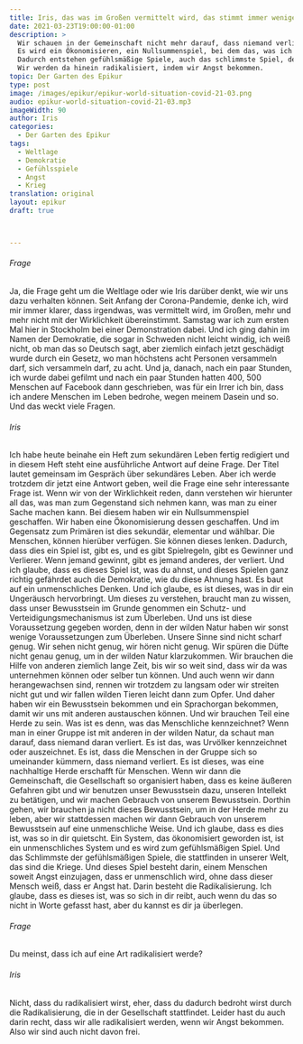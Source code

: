 ```yaml
---
title: Iris, das was im Großen vermittelt wird, das stimmt immer weniger mit der Wirklichkeit überein
date: 2021-03-23T19:00:00-01:00
description: >
  Wir schauen in der Gemeinschaft nicht mehr darauf, dass niemand verliert.
  Es wird ein Ökonomisieren, ein Nullsummenspiel, bei dem das, was ich bekomme, ein anderer nicht hat.
  Dadurch entstehen gefühlsmäßige Spiele, auch das schlimmste Spiel, der Krieg.
  Wir werden da hinein radikalisiert, indem wir Angst bekommen.
topic: Der Garten des Epikur
type: post
image: /images/epikur/epikur-world-situation-covid-21-03.png
audio: epikur-world-situation-covid-21-03.mp3
imageWidth: 90
author: Iris
categories:
  - Der Garten des Epikur
tags:
  - Weltlage
  - Demokratie
  - Gefühlsspiele
  - Angst
  - Krieg
translation: original
layout: epikur
draft: true



---
```


###### Frage
Ja, die Frage geht um die Weltlage oder wie Iris darüber denkt, wie wir uns dazu verhalten können.
Seit Anfang der Corona-Pandemie, denke ich, wird mir immer klarer, dass irgendwas, was vermittelt wird,
im Großen, mehr und mehr nicht mit der Wirklichkeit übereinstimmt.
Samstag war ich zum ersten Mal hier in Stockholm bei einer Demonstration dabei.
Und ich ging dahin im Namen der Demokratie, die sogar in Schweden nicht leicht windig, ich weiß nicht, ob man das so Deutsch sagt,
aber ziemlich einfach jetzt geschädigt wurde durch ein Gesetz, wo man höchstens acht Personen versammeln darf, sich versammeln darf, zu acht.
Und ja, danach, nach ein paar Stunden, ich wurde dabei gefilmt und nach ein paar Stunden hatten 400, 500 Menschen auf Facebook dann geschrieben, was für ein Irrer ich bin,
dass ich andere Menschen im Leben bedrohe, wegen meinem Dasein und so. Und das weckt viele Fragen.

###### Iris
Ich habe heute beinahe ein Heft zum sekundären Leben fertig redigiert und in diesem Heft steht eine ausführliche Antwort auf deine Frage.
Der Titel lautet gemeinsam im Gespräch über sekundäres Leben.
Aber ich werde trotzdem dir jetzt eine Antwort geben, weil die Frage eine sehr interessante Frage ist.
Wenn wir von der Wirklichkeit reden, dann verstehen wir hierunter all das, was man zum Gegenstand sich nehmen kann, was man zu einer Sache machen kann.
Bei diesem haben wir ein Nullsummenspiel geschaffen.
Wir haben eine Ökonomisierung dessen geschaffen.
Und im Gegensatz zum Primären ist dies sekundär, elementar und wählbar.
Die Menschen, können hierüber verfügen.
Sie können dieses lenken.
Dadurch, dass dies ein Spiel ist, gibt es, und es gibt Spielregeln, gibt es Gewinner und Verlierer.
Wenn jemand gewinnt, gibt es jemand anderes, der verliert.
Und ich glaube, dass es dieses Spiel ist, was du ahnst, und dieses Spielen ganz richtig gefährdet auch die Demokratie, wie du diese Ahnung hast.
Es baut auf ein unmenschliches Denken.
Und ich glaube, es ist dieses, was in dir ein Ungeräusch hervorbringt.
Um dieses zu verstehen, braucht man zu wissen, dass unser Bewusstsein im Grunde genommen ein Schutz- und Verteidigungsmechanismus ist zum Überleben.
Und uns ist diese Voraussetzung gegeben worden, denn in der wilden Natur haben wir sonst wenige Voraussetzungen zum Überleben.
Unsere Sinne sind nicht scharf genug. Wir sehen nicht genug, wir hören nicht genug.
Wir spüren die Düfte nicht genau genug, um in der wilden Natur klarzukommen.
Wir brauchen die Hilfe von anderen ziemlich lange Zeit, bis wir so weit sind, dass wir da was unternehmen können oder selber tun können.
Und auch wenn wir dann herangewachsen sind, rennen wir trotzdem zu langsam oder wir streiten nicht gut und wir fallen wilden Tieren leicht dann zum Opfer.
Und daher haben wir ein Bewusstsein bekommen und ein Sprachorgan bekommen, damit wir uns mit anderen austauschen können.
Und wir brauchen Teil eine Herde zu sein.
Was ist es denn, was das Menschliche kennzeichnet?
Wenn man in einer Gruppe ist mit anderen in der wilden Natur, da schaut man darauf, dass niemand daran verliert.
Es ist das, was Urvölker kennzeichnet oder auszeichnet.
Es ist, dass die Menschen in der Gruppe sich so umeinander kümmern, dass niemand verliert.
Es ist dieses, was eine nachhaltige Herde erschafft für Menschen.
Wenn wir dann die Gemeinschaft, die Gesellschaft so organisiert haben, dass es keine äußeren Gefahren gibt und wir benutzen unser Bewusstsein dazu, unseren Intellekt zu betätigen, und wir machen Gebrauch von unserem Bewusstsein.
Dorthin gehen, wir brauchen ja nicht dieses Bewusstsein, um in der Herde mehr zu leben, aber wir stattdessen machen wir dann Gebrauch von unserem Bewusstsein auf eine unmenschliche Weise.
Und ich glaube, dass es dies ist, was so in dir quietscht.
Ein System, das ökonomisiert geworden ist, ist ein unmenschliches System und es wird zum gefühlsmäßigen Spiel.
Und das Schlimmste der gefühlsmäßigen Spiele, die stattfinden in unserer Welt, das sind die Kriege.
Und dieses Spiel besteht darin, einem Menschen soweit Angst einzujagen, dass er unmenschlich wird, ohne dass dieser Mensch weiß, dass er Angst hat.
Darin besteht die Radikalisierung.
Ich glaube, dass es dieses ist, was so sich in dir reibt, auch wenn du das so nicht in Worte gefasst hast, aber du kannst es dir ja überlegen.

###### Frage
Du meinst, dass ich auf eine Art radikalisiert werde?

###### Iris
Nicht, dass du radikalisiert wirst, eher, dass du dadurch bedroht wirst durch die Radikalisierung, die in der Gesellschaft stattfindet.
Leider hast du auch darin recht, dass wir alle radikalisiert werden, wenn wir Angst bekommen.
Also wir sind auch nicht davon frei.
